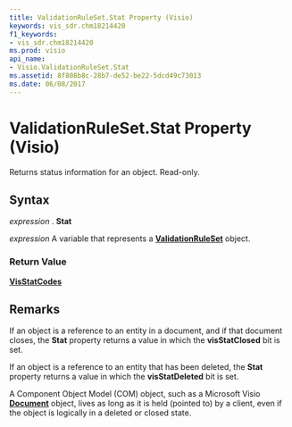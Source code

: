 ```yaml
---
title: ValidationRuleSet.Stat Property (Visio)
keywords: vis_sdr.chm18214420
f1_keywords:
- vis_sdr.chm18214420
ms.prod: visio
api_name:
- Visio.ValidationRuleSet.Stat
ms.assetid: 8f808b8c-28b7-de52-be22-5dcd49c73013
ms.date: 06/08/2017
---
```



# ValidationRuleSet.Stat Property (Visio)

Returns status information for an object. Read-only.


## Syntax

 _expression_ . **Stat**

 _expression_ A variable that represents a **[ValidationRuleSet](Visio.ValidationRuleSet.md)** object.


### Return Value

 **[VisStatCodes](Visio.visstatcodes.md)**


## Remarks

If an object is a reference to an entity in a document, and if that document closes, the  **Stat** property returns a value in which the **visStatClosed** bit is set.

If an object is a reference to an entity that has been deleted, the  **Stat** property returns a value in which the **visStatDeleted** bit is set.

A Component Object Model (COM) object, such as a Microsoft Visio  **[Document](Visio.Document.md)** object, lives as long as it is held (pointed to) by a client, even if the object is logically in a deleted or closed state.


